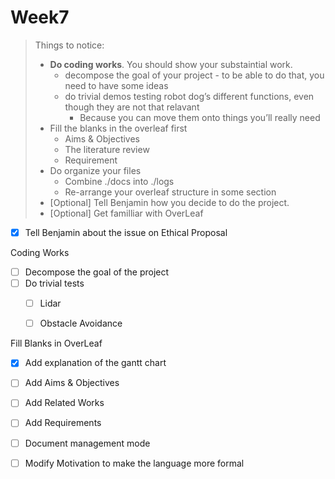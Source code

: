 # Week7

> Things to notice:
>
> - **Do coding works**. You should show your substaintial work.
>   - decompose the goal of your project - to be able to do that, you need to have some ideas
>   - do trivial demos testing robot dog’s different functions, even though they are not that relavant
>     - Because you can move them onto things you’ll really need
> - Fill the blanks in the overleaf first
>   - Aims & Objectives
>   - The literature review
>   - Requirement
> - Do organize your files
>   - Combine ./docs into ./logs
>   - Re-arrange your overleaf structure in some section
> - [Optional] Tell Benjamin how you decide to do the project.
> - [Optional] Get familliar with OverLeaf



- [x] Tell Benjamin about the issue on Ethical Proposal



Coding Works

- [ ] Decompose the goal of the project
- [ ] Do trivial tests
  - [ ] Lidar
  - [ ] Obstacle Avoidance



Fill Blanks in OverLeaf

- [x] Add explanation of the gantt chart
- [ ] Add Aims & Objectives
- [ ] Add Related Works
- [ ] Add Requirements







- [ ] Document management mode
- [ ] Modify Motivation to make the language more formal



